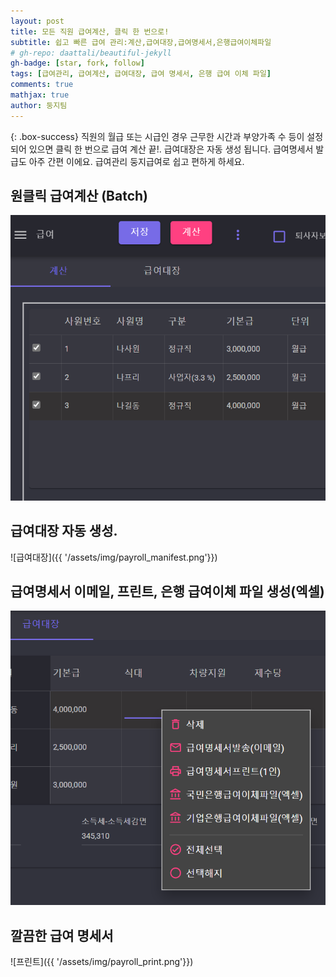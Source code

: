 ```yaml
---
layout: post
title: 모든 직원 급여계산, 클릭 한 번으로!  
subtitle: 쉽고 빠른 급여 관리:계산,급여대장,급여명세서,은행급여이체파일  
# gh-repo: daattali/beautiful-jekyll
gh-badge: [star, fork, follow]
tags: [급여관리, 급여계산, 급여대장, 급여 명세서, 은행 급여 이체 파일]
comments: true
mathjax: true 
author: 둥지팀
---
```


{: .box-success}
직원의 월급 또는 시급인 경우 근무한 시간과 부양가족 수 등이 설정되어 있으면 클릭 한 번으로 급여 계산 끝!. 급여대장은 자동 생성 됩니다.  급여명세서 발급도 아주 간편 이에요.  급여관리 둥지급여로 쉽고 편하게 하세요. 

## 원클릭 급여계산 (Batch)

![원클릭 급여계산](/assets/img/payrollcalc.png)

## 급여대장 자동 생성.

![급여대장]({{ '/assets/img/payroll_manifest.png'}})

## 급여명세서 이메일, 프린트, 은행 급여이체 파일 생성(엑셀)

![기타기능](/assets/img/payrolletc_features.png)

## 깔끔한 급여 명세서

![프린트]({{ '/assets/img/payroll_print.png'}})

<!--
## Here is a secondary heading

[This is a link to a different site](https://deanattali.com/) and [this is a link to a section inside this page](#local-urls).

Here's a table:

| Number | Next number | Previous number |
| :------ |:--- | :--- |
| Five | Six | Four |
| Ten | Eleven | Nine |
| Seven | Eight | Six |
| Two | Three | One |

You can use [MathJax](https://www.mathjax.org/) to write LaTeX expressions. For example:
When \\(a \ne 0\\), there are two solutions to \\(ax^2 + bx + c = 0\\) and they are $$x = {-b \pm \sqrt{b^2-4ac} \over 2a}.$$

How about a yummy crepe?

![Crepe](https://beautifuljekyll.com/assets/img/crepe.jpg)

It can also be centered!

![Crepe](https://beautifuljekyll.com/assets/img/crepe.jpg){: .mx-auto.d-block :}

Here's a code chunk:

~~~
var foo = function(x) {
  return(x + 5);
}
foo(3)
~~~

And here is the same code with syntax highlighting:

```javascript
var foo = function(x) {
  return(x + 5);
}
foo(3)
```

And here is the same code yet again but with line numbers:

{% highlight javascript linenos %}
var foo = function(x) {
  return(x + 5);
}
foo(3)
{% endhighlight %}

## Boxes
You can add notification, warning and error boxes like this:

### Notification

{: .box-note}
**Note:** This is a notification box.

### Warning

{: .box-warning}
**Warning:** This is a warning box.

### Error

{: .box-error}
**Error:** This is an error box.

## Local URLs in project sites {#local-urls}

When hosting a *project site* on GitHub Pages (for example, `https://USERNAME.github.io/MyProject`), URLs that begin with `/` and refer to local files may not work correctly due to how the root URL (`/`) is interpreted by GitHub Pages. You can read more about it [in the FAQ](https://beautifuljekyll.com/faq/#links-in-project-page). To demonstrate the issue, the following local image will be broken **if your site is a project site:**

![Crepe](/assets/img/crepe.jpg)

If the above image is broken, then you'll need to follow the instructions [in the FAQ](https://beautifuljekyll.com/faq/#links-in-project-page). Here is proof that it can be fixed:

![Crepe]({{ '/assets/img/crepe.jpg' | relative_url }})

-->
